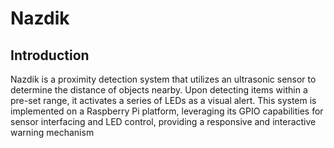 # Nazdik

## Introduction

Nazdik is a proximity detection system that utilizes an ultrasonic sensor to determine the distance of objects nearby. Upon detecting items within a pre-set range,
it activates a series of LEDs as a visual alert. This system is implemented on a Raspberry Pi platform, leveraging its GPIO capabilities for sensor interfacing and LED control,
providing a responsive and interactive warning mechanism
